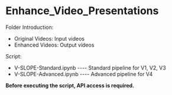 # Enhance_Video_Presentations

Folder Introduction:
  - Original Videos: Input videos
  - Enhanced Videos: Output videos

Script:
  - V-SLOPE-Standard.ipynb ---- Standard pipeline for V1, V2, V3
  - V-SLOPE-Advanced.ipynb ---- Advanced pipeline for V4


**Before executing the script, API access is required.**
